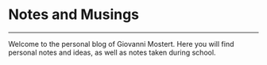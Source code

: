 # Notes and Musings
---

Welcome to the personal blog of Giovanni Mostert. Here you will find personal notes and ideas, as well as notes taken during school.
